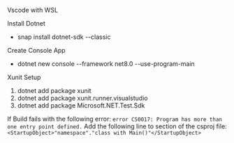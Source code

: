 Vscode with WSL

Install Dotnet
- snap install dotnet-sdk --classic

Create Console App
- dotnet new console --framework net8.0 --use-program-main

Xunit Setup
1) dotnet add package xunit
2) dotnet add package xunit.runner.visualstudio
3) dotnet add package Microsoft.NET.Test.Sdk

If Build fails with the following error:
`error CS0017: Program has more than one entry point defined.`
Add the following line to <PropertyGroup> section of the csproj file:
`<StartupObject>"namespace"."class with Main()"</StartupObject>`

